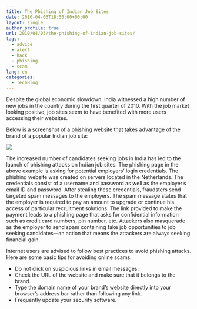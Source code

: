```yaml
---
title: The Phishing of Indian Job Sites
date: 2010-04-03T18:56:00+00:00
layout: single
author_profile: true
url: 2010/04/03/the-phishing-of-indian-job-sites/
tags:
  - advice
  - alert
  - hack
  - phishing
  - scam
lang: en
categories: 
  - TechBlog
---
```

Despite the global economic slowdown, India witnessed a high number of new jobs in the country during the first quarter of 2010. With the job market looking positive, job sites seem to have benefited with more users accessing their websites.

Below is a screenshot of a phishing website that takes advantage of the brand of a popular Indian job site:

[![](http://2.bp.blogspot.com/_vaUVXcmC3OI/S7eHxxepgCI/AAAAAAAABeA/C-eW7cFWYB4/s400/india-job.jpg)](http://2.bp.blogspot.com/_vaUVXcmC3OI/S7eHxxepgCI/AAAAAAAABeA/C-eW7cFWYB4/s1600/india-job.jpg)

The increased number of candidates seeking jobs in India has led to the launch of phishing attacks on Indian job sites. The phishing page in the above example is asking for potential employers’ login credentials. The phishing website was created on servers located in the Netherlands. The credentials consist of a username and password as well as the employer’s email ID and password. After stealing these credentials, fraudsters send targeted spam messages to the employers. The spam message states that the employer is required to pay an amount to upgrade or continue his access of particular recruitment solutions. The link provided to make the payment leads to a phishing page that asks for confidential information such as credit card numbers, pin number, etc. Attackers also masquerade as the employer to send spam containing fake job opportunities to job seeking candidates—an action that means the attackers are always seeking financial gain.

Internet users are advised to follow best practices to avoid phishing attacks. Here are some basic tips for avoiding online scams:

  * Do not click on suspicious links in email messages.
  * Check the URL of the website and make sure that it belongs to the brand.
  * Type the domain name of your brand’s website directly into your browser’s address bar rather than following any link.
  * Frequently update your security software.